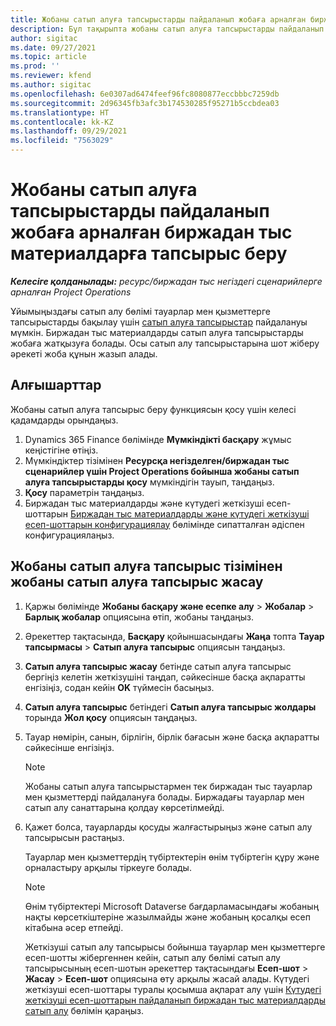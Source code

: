 ```yaml
---
title: Жобаны сатып алуға тапсырыстарды пайдаланып жобаға арналған биржадан тыс материалдарға тапсырыс беру
description: Бұл тақырыпта жобаны сатып алуға тапсырыстарды пайдаланып жобаға арналған биржадан тыс материалдарға тапсырыс беру әдісі түсіндірілген.
author: sigitac
ms.date: 09/27/2021
ms.topic: article
ms.prod: ''
ms.reviewer: kfend
ms.author: sigitac
ms.openlocfilehash: 6e0307ad6474feef96fc8080877eccbbbc7259db
ms.sourcegitcommit: 2d96345fb3afc3b174530285f95271b5ccbdea03
ms.translationtype: HT
ms.contentlocale: kk-KZ
ms.lasthandoff: 09/29/2021
ms.locfileid: "7563029"
---
```

# <a name="order-non-stocked-materials-for-a-project-using-project-purchase-orders"></a>Жобаны сатып алуға тапсырыстарды пайдаланып жобаға арналған биржадан тыс материалдарға тапсырыс беру

_**Келесіге қолданылады:** ресурс/биржадан тыс негіздегі сценарийлерге арналған Project Operations_

Ұйымыңыздағы сатып алу бөлімі тауарлар мен қызметтерге тапсырыстарды бақылау үшін [сатып алуға тапсырыстар](/dynamics365/supply-chain/procurement/purchase-order-overview) пайдалануы мүмкін. Биржадан тыс материалдарды сатып алуға тапсырыстарды жобаға жатқызуға болады. Осы сатып алу тапсырыстарына шот жіберу әрекеті жоба құнын жазып алады.

## <a name="prerequisites"></a>Алғышарттар
Жобаны сатып алуға тапсырыс беру функциясын қосу үшін келесі қадамдарды орындаңыз.

1. Dynamics 365 Finance бөлімінде **Мүмкіндікті басқару** жұмыс кеңістігіне өтіңіз.
2. Мүмкіндіктер тізімінен **Ресурсқа негізделген/биржадан тыс сценарийлер үшін Project Operations бойынша жобаны сатып алуға тапсырыстарды қосу** мүмкіндігін тауып, таңдаңыз.
3. **Қосу** параметрін таңдаңыз.
4. Биржадан тыс материалдарды және күтудегі жеткізуші есеп-шоттарын [Биржадан тыс материалдарды және күтудегі жеткізуші есеп-шоттарын конфигурациялау](configure-materials-nonstocked.md) бөлімінде сипатталған әдіспен конфигурациялаңыз.

## <a name="create-a-project-purchase-order-from-the-project-purchase-order-list"></a>Жобаны сатып алуға тапсырыс тізімінен жобаны сатып алуға тапсырыс жасау

1. Қаржы бөлімінде **Жобаны басқару және есепке алу** > **Жобалар** > **Барлық жобалар** опциясына өтіп, жобаны таңдаңыз.
2. Әрекеттер тақтасында, **Басқару** қойыншасындағы **Жаңа** топта **Тауар тапсырмасы** > **Сатып алуға тапсырыс** опциясын таңдаңыз.
3. **Сатып алуға тапсырыс жасау** бетінде сатып алуға тапсырыс бергіңіз келетін жеткізушіні таңдап, сәйкесінше басқа ақпаратты енгізіңіз, содан кейін **OK** түймесін басыңыз.
4. **Сатып алуға тапсырыс** бетіндегі **Сатып алуға тапсырыс жолдары** торында **Жол қосу** опциясын таңдаңыз.
5. Тауар нөмірін, санын, бірлігін, бірлік бағасын және басқа ақпаратты сәйкесінше енгізіңіз.

    > [!NOTE]
    > Жобаны сатып алуға тапсырыстармен тек биржадан тыс тауарлар мен қызметтерді пайдалануға болады. Биржадағы тауарлар мен сатып алу санаттарына қолдау көрсетілмейді.

6. Қажет болса, тауарларды қосуды жалғастырыңыз және сатып алу тапсырысын растаңыз.

    Тауарлар мен қызметтердің түбіртектерін өнім түбіртегін құру және орналастыру арқылы тіркеуге болады.

    > [!NOTE]
    > Өнім түбіртектері Microsoft Dataverse бағдарламасындағы жобаның нақты көрсеткіштеріне жазылмайды және жобаның қосалқы есеп кітабына әсер етпейді.

    Жеткізуші сатып алу тапсырысы бойынша тауарлар мен қызметтерге есеп-шотты жібергеннен кейін, сатып алу бөлімі сатып алу тапсырысының есеп-шотын әрекеттер тақтасындағы **Есеп-шот** > **Жасау** > **Есеп-шот** опциясына өту арқылы жасай алады. Күтудегі жеткізуші есеп-шоттары туралы қосымша ақпарат алу үшін [Күтудегі жеткізуші есеп-шоттарын пайдаланып биржадан тыс материалдарды сатып алу](pending-vendor-invoices.md) бөлімін қараңыз.
